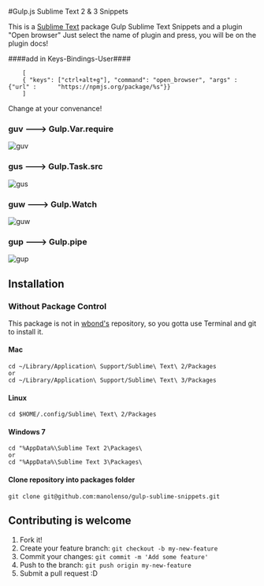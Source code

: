 #Gulp.js Sublime Text 2 & 3 Snippets

This is a [Sublime Text][sublime] package Gulp Sublime Text Snippets
and a plugin "Open browser" Just select the name of plugin and press,
you will be on the plugin docs! 
  
####add in Keys-Bindings-User####

        [
        { "keys": ["ctrl+alt+g"], "command": "open_browser", "args" : {"url" :      "https://npmjs.org/package/%s"}}
        ]

Change at your convenance!


### guv    --->      Gulp.Var.require ####

![guv](http://www.testproject.manolenso.fr/gulp/guv.gif)

### gus    --->      Gulp.Task.src ###

![gus](http://www.testproject.manolenso.fr/gulp/gus.gif)

### guw    --->      Gulp.Watch ###

![guw](http://www.testproject.manolenso.fr/gulp/guw.gif)

### gup    --->      Gulp.pipe ###

![gup](http://www.testproject.manolenso.fr/gulp/gup.gif)

## Installation ##

### Without Package Control ###

This package is not in [wbond's][package_control] repository, so you gotta use Terminal and git to install it. 


#### Mac ####

    cd ~/Library/Application\ Support/Sublime\ Text\ 2/Packages
    or
    cd ~/Library/Application\ Support/Sublime\ Text\ 3/Packages

#### Linux ###

    cd $HOME/.config/Sublime\ Text\ 2/Packages

#### Windows 7 ####
    cd "%AppData%\Sublime Text 2\Packages\
    or
    cd "%AppData%\Sublime Text 3\Packages\
    
#### Clone repository into packages folder ####
    
    git clone git@github.com:manolenso/gulp-sublime-snippets.git

## Contributing is welcome

1. Fork it!
2. Create your feature branch: `git checkout -b my-new-feature`
3. Commit your changes: `git commit -m 'Add some feature'`
4. Push to the branch: `git push origin my-new-feature`
5. Submit a pull request :D

[sublime]: http://www.sublimetext.com/
[sublime3]: http://www.sublimetext.com/3
[package_control]: http://wbond.net/sublime_packages/package_control
